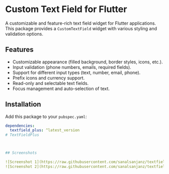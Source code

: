 # Custom Text Field for Flutter

A customizable and feature-rich text field widget for Flutter applications. This package provides a `CustomTextField` widget with various styling and validation options.

## Features

- Customizable appearance (filled background, border styles, icons, etc.).
- Input validation (phone numbers, emails, required fields).
- Support for different input types (text, number, email, phone).
- Prefix icons and currency support.
- Read-only and selectable text fields.
- Focus management and auto-selection of text.

## Installation

Add this package to your `pubspec.yaml`:

```yaml
dependencies:
  textfield_plus: ^latest_version
# TextFieldPlus



## Screenshots

![Screenshot 1](https://raw.githubusercontent.com/sanalsanjanz/textfield_plus/main/assets/images/screenshot1.jpeg)
![Screenshot 2](https://raw.githubusercontent.com/sanalsanjanz/textfield_plus/main/assets/images/screenshot2.jpeg)
